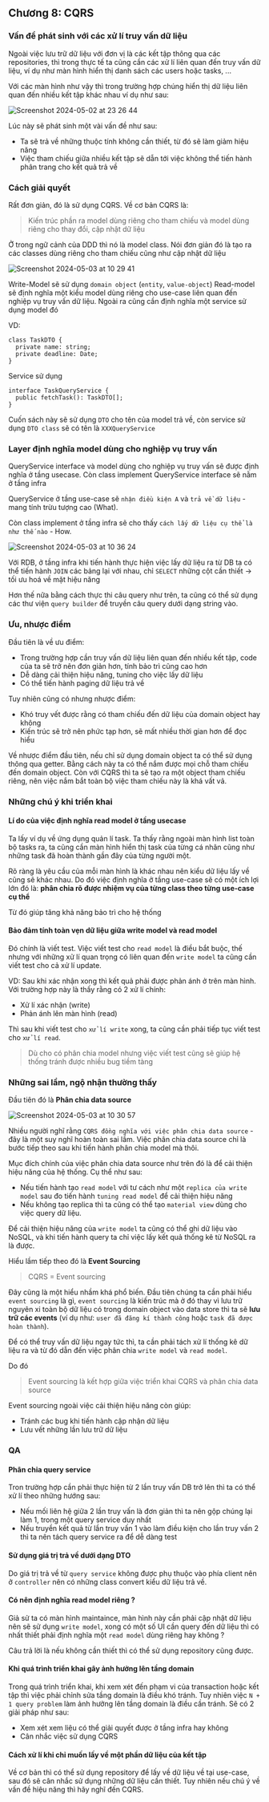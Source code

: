 ## Chương 8: CQRS

### Vấn đề phát sinh với các xử lí truy vấn dữ liệu

Ngoài việc lưu trữ dữ liệu với đơn vị là các kết tập thông qua các repositories, thì trong thực tế ta cũng cần các xử lí liên quan đến truy vấn dữ liệu, ví dụ như màn hình hiển thị danh sách các users hoặc tasks, ...

Với các màn hình như vậy thì trong trường hợp chúng hiển thị dữ liệu liên quan đến nhiều kết tập khác nhau ví dụ như sau:

![Screenshot 2024-05-02 at 23 26 44](https://github.com/tuananhhedspibk/tuananhhedspibk.github.io/assets/15076665/4700b702-7080-47f2-9c4a-2698a91a0854)

Lúc này sẽ phát sinh một vài vấn đề như sau:
- Ta sẽ trả về những thuộc tính không cần thiết, từ đó sẽ làm giảm hiệu năng
- Việc tham chiếu giữa nhiều kết tập sẽ dẫn tới việc không thể tiến hành phân trang cho kết quả trả về

### Cách giải quyết

Rất đơn giản, đó là sử dụng CQRS. Về cơ bản CQRS là:

> Kiến trúc phần ra model dùng riêng cho tham chiếu và model dùng riêng cho thay đổi, cập nhật dữ liệu

Ở trong ngữ cảnh của DDD thì nó là model class. Nói đơn giản đó là tạo ra các classes dùng riêng cho tham chiếu cũng như cập nhật dữ liệu

![Screenshot 2024-05-03 at 10 29 41](https://github.com/tuananhhedspibk/tuananhhedspibk.github.io/assets/15076665/8d7b63d9-c513-43cb-90ce-25f6e81b22d6)

Write-Model sẽ sử dụng `domain object` (`entity`, `value-object`)
Read-model sẽ định nghĩa một kiểu model dùng riêng cho use-case liên quan đến nghiệp vụ truy vấn dữ liệu. Ngoài ra cũng cần định nghĩa một service sử dụng model đó

VD:

```TS
class TaskDTO {
  private name: string;
  private deadline: Date;
}
```

Service sử dụng

```TS
interface TaskQueryService {
  public fetchTask(): TaskDTO[];
}
```

Cuốn sách này sẽ sử dụng `DTO` cho tên của model trả về, còn service sử dụng `DTO class` sẽ có tên là `XXXQueryService`

### Layer định nghĩa model dùng cho nghiệp vụ truy vấn

QueryService interface và model dùng cho nghiệp vụ truy vấn sẽ được định nghĩa ở tầng usecase. Còn class implement QueryService interface sẽ nằm ở tầng infra

QueryService ở tầng use-case sẽ `nhận điều kiện A` và `trả về dữ liệu` - mang tính trừu tượng cao (What).

Còn class implement ở tầng infra sẽ cho thấy `cách lấy dữ liệu cụ thể là như thế nào` - How.

![Screenshot 2024-05-03 at 10 36 24](https://github.com/tuananhhedspibk/tuananhhedspibk.github.io/assets/15076665/c40f64c9-282d-405d-b931-a7dbeaf4e8e5)

Với RDB, ở tầng infra khi tiến hành thực hiện việc lấy dữ liệu ra từ DB ta có thể tiến hành `JOIN` các bảng lại với nhau, chỉ `SELECT` những cột cần thiết → tối ưu hoá về mặt hiệu năng

Hơn thế nữa bằng cách thực thi câu query như trên, ta cũng có thể sử dụng các thư viện `query builder` để truyền câu query dưới dạng string vào.

### Ưu, nhược điểm

Đầu tiên là về ưu điểm:
- Trong trường hợp cần truy vấn dữ liệu liên quan đến nhiều kết tập, code của ta sẽ trở nên đơn giản hơn, tính bảo trì cũng cao hơn
- Dễ dàng cải thiện hiệu năng, tuning cho việc lấy dữ liệu
- Có thể tiến hành paging dữ liệu trả về

Tuy nhiên cũng có nhưng nhược điểm:
- Khó truy vết được rằng có tham chiếu đến dữ liệu của domain object hay không
- Kiến trúc sẽ trở nên phức tạp hơn, sẽ mất nhiều thời gian hơn để đọc hiểu

Về nhược điểm đầu tiên, nếu chỉ sử dụng domain object ta có thể sử dụng thông qua getter. Bằng cách này ta có thể nắm được mọi chỗ tham chiếu đến domain object. 
Còn với CQRS thì ta sẽ tạo ra một object tham chiếu riêng, nên việc nắm bắt toàn bộ việc tham chiếu này là khá vất vả.

### Những chú ý khi triển khai

#### Lí do của việc định nghĩa read model ở tầng usecase

Ta lấy ví dụ về ứng dụng quản lí task. Ta thấy rằng ngoài màn hình list toàn bộ tasks ra, ta cũng cần màn hình hiển thị task của từng cá nhân cũng như những task đã hoàn thành gần đây của từng người một.

Rõ ràng là yêu cầu của mỗi màn hình là khác nhau nên kiểu dữ liệu lấy về cũng sẽ khác nhau. Do đó việc định nghĩa ở tầng use-case sẽ có một ích lợi lớn đó là: **phân chia rõ được nhiệm vụ của từng class theo từng use-case cụ thể**

Từ đó giúp tăng khả năng bảo trì cho hệ thống

#### Bảo đảm tính toàn vẹn dữ liệu giữa write model và read model

Đó chính là viết test. Việc viết test cho `read model` là điều bắt buộc, thế nhưng với những xử lí quan trọng có liên quan đến `write model` ta cũng cần viết test cho cả xử lí update.

VD:
Sau khi xác nhận xong thì kết quả phải được phản ánh ở trên màn hình. Với trường hợp này là thấy rằng có 2 xử lí chính:
- Xử lí xác nhận (write)
- Phản ánh lên màn hình (read)

Thì sau khi viết test cho `xử lí write` xong, ta cũng cần phải tiếp tục viết test cho `xử lí read`.

> Dù cho có phân chia model nhưng việc viết test cũng sẽ giúp hệ thống tránh được nhiều bug tiềm tàng

### Những sai lầm, ngộ nhận thường thấy

Đầu tiên đó là **Phân chia data source**

![Screenshot 2024-05-03 at 10 30 57](https://github.com/tuananhhedspibk/tuananhhedspibk.github.io/assets/15076665/d7b202ed-9369-42c4-949d-7d6e87d2835b)

Nhiều người nghĩ rằng `CQRS đồng nghĩa với việc phân chia data source` - đây là một suy nghĩ hoàn toàn sai lầm. Việc phân chia data source chỉ là bước tiếp theo sau khi tiến hành phân chia model mà thôi.

Mục đích chính của việc phân chia data source như trên đó là để cải thiện hiệu năng của hệ thống. Cụ thể như sau:
- Nếu tiến hành tạo `read model` với tư cách như một `replica của write model` sau đo tiến hành `tuning read model` để cải thiện hiệu năng
- Nếu không tạo replica thì ta cũng có thể tạo `material view` dùng cho việc query dữ liệu.

Để cải thiện hiệu năng của `write model` ta cũng có thể ghi dữ liệu vào NoSQL, và khi tiến hành query ta chỉ việc lấy kết quả thống kê từ NoSQL ra là được.

Hiểu lầm tiếp theo đó là **Event Sourcing**

> CQRS = Event sourcing

Đây cũng là một hiểu nhầm khá phổ biến. Đầu tiên chúng ta cần phải hiểu `event sourcing` là gì, `event sourcing` là kiến trúc mà ở đó thay vì lưu trữ nguyên xi toàn bộ dữ liệu có trong domain object vào data store thì ta sẽ **lưu trữ các events** (ví dụ như: `user đã đăng kí thành công` hoặc `task đã được hoàn thành`).

Để có thể truy vấn dữ liệu ngay tức thì, ta cần phải tách xử lí thống kê dữ liệu ra và từ đó dẫn đến việc phân chia `write model` và `read model`.

Do đó

> Event sourcing là kết hợp giữa việc triển khai CQRS và phân chia data source

Event sourcing ngoài việc cải thiện hiệu năng còn giúp:
- Tránh các bug khi tiến hành cập nhận dữ liệu
- Lưu vết những lần lưu trữ dữ liệu

### QA

#### Phân chia query service

Tron trường hợp cần phải thực hiện từ 2 lần truy vấn DB trở lên thì ta có thể xử lí theo những hướng sau:
- Nếu mối liên hệ giữa 2 lần truy vấn là đơn giản thì ta nên gộp chúng lại làm 1, trong một query service duy nhất
- Nếu truyền kết quả từ lần truy vấn 1 vào làm điều kiện cho lần truy vấn 2 thì ta nên tách query service ra để dễ dàng test

#### Sử dụng giá trị trả về dưới dạng DTO

Do giá trị trả về từ `query service` không được phụ thuộc vào phía client nên ở `controller` nên có những class convert kiểu dữ liệu trả về.

#### Có nên định nghĩa read model riêng ?

Giả sử ta có màn hình maintaince, màn hình này cần phải cập nhật dữ liệu nên sẽ sử dụng `write model`, xong có một số UI cần query đến dữ liệu thì có nhất thiết phải định nghĩa một `read model` dùng riêng hay không ?

Câu trả lời là nếu không cần thiết thì có thể sử dụng repository cũng được.

#### Khi quá trình triển khai gây ảnh hưởng lên tầng domain

Trong quá trình triển khai, khi xem xét đến phạm vi của transaction hoặc kết tập thì việc phải chỉnh sửa tầng domain là điều khó tránh. Tuy nhiên việc `N + 1 query problem` làm ảnh hưởng lên tầng domain là điều cần tránh. Sẽ có 2 giải pháp như sau:
- Xem xét xem liệu có thể giải quyết được ở tầng infra hay không
- Cân nhắc việc sử dụng CQRS

#### Cách xử lí khi chỉ muốn lấy về một phần dữ liệu của kết tập

Về cơ bản thì có thể sử dụng repository để lấy về dữ liệu về tại use-case, sau đó sẽ cân nhắc sử dụng những dữ liệu cần thiết. Tuy nhiên nếu chú ý về vấn đề hiệu năng thì hãy nghĩ đến CQRS.
